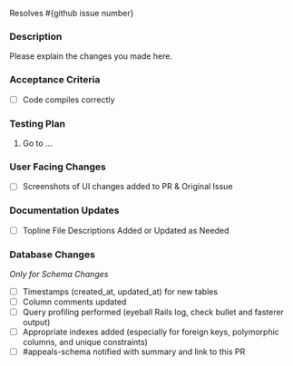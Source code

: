 Resolves #{github issue number}

### Description
Please explain the changes you made here.

### Acceptance Criteria
- [ ] Code compiles correctly

### Testing Plan
1. Go to ...

### User Facing Changes

 - [ ] Screenshots of UI changes added to PR & Original Issue
 
### Documentation Updates
- [ ] Topline File Descriptions Added or Updated as Needed

### Database Changes
*Only for Schema Changes*

* [ ] Timestamps (created_at, updated_at) for new tables
* [ ] Column comments updated
* [ ] Query profiling performed (eyeball Rails log, check bullet and fasterer output)
* [ ] Appropriate indexes added (especially for foreign keys, polymorphic columns, and unique constraints)
* [ ] #appeals-schema notified with summary and link to this PR
